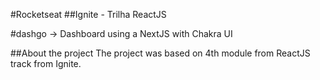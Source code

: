 #Rocketseat
##Ignite - Trilha ReactJS

#dashgo -> Dashboard using a NextJS with Chakra UI

##About the project
The project was based on 4th module from ReactJS track from Ignite.
